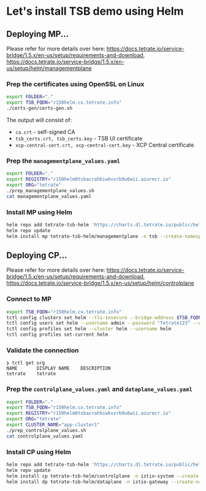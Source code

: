 # Let's install TSB demo using Helm

## Deploying MP...

Please refer for more details over here: https://docs.tetrate.io/service-bridge/1.5.x/en-us/setup/requirements-and-download, https://docs.tetrate.io/service-bridge/1.5.x/en-us/setup/helm/managementplane

### Prep the certificates using OpenSSL on Linux

```sh
export FOLDER="."
export TSB_FQDN="r150helm.cx.tetrate.info"
./certs-gen/certs-gen.sh
```

The output will consist of:

- `ca.crt` - self-signed CA
- `tsb_certs.crt, tsb_certs.key` - TSB UI certificate
- `xcp-central-cert.crt, xcp-central-cert.key` - XCP Central certificate

### Prep the `managementplane_values.yaml`

```sh
export FOLDER="."
export REGISTRY="r150helm0tsbacrahbiwkvvrb9u6wii.azurecr.io"
export ORG="tetrate"
./prep_managementplane_values.sh
cat managementplane_values.yaml
```

### Install MP using Helm

```sh
helm repo add tetrate-tsb-helm 'https://charts.dl.tetrate.io/public/helm/charts/'
helm repo update
helm install mp tetrate-tsb-helm/managementplane -n tsb --create-namespace -f managementplane_values.yaml
```

## Deploying CP...

Please refer for more details over here: https://docs.tetrate.io/service-bridge/1.5.x/en-us/setup/requirements-and-download, https://docs.tetrate.io/service-bridge/1.5.x/en-us/setup/helm/controlplane

### Connect to MP

```sh
export TSB_FQDN="r150helm.cx.tetrate.info"
tctl config clusters set helm --tls-insecure --bridge-address $TSB_FQDN:8443
tctl config users set helm --username admin --password "Tetrate123" --org "tetrate"
tctl config profiles set helm --cluster helm --username helm
tctl config profiles set-current helm
```

### Validate the connection

```
❯ tctl get org
NAME       DISPLAY NAME    DESCRIPTION
tetrate    tetrate
```

### Prep the `controlplane_values.yaml` and `dataplane_values.yaml`

```sh
export FOLDER="."
export TSB_FQDN="r150helm.cx.tetrate.info"
export REGISTRY="r150helm0tsbacrahbiwkvvrb9u6wii.azurecr.io"
export ORG="tetrate"
export CLUSTER_NAME="app-cluster1"
./prep_controlplane_values.sh
cat controlplane_values.yaml
```

### Install CP using Helm

```sh
helm repo add tetrate-tsb-helm 'https://charts.dl.tetrate.io/public/helm/charts/'
helm repo update
helm install cp tetrate-tsb-helm/controlplane -n istio-system --create-namespace -f controlplane_values.yaml
helm install dp tetrate-tsb-helm/dataplane -n istio-gateway --create-namespace -f dataplane_values.yaml
```
